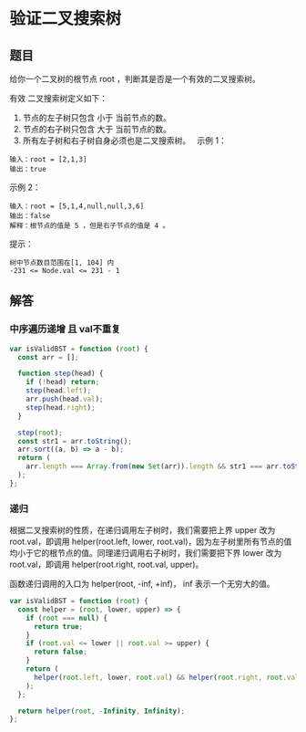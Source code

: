 # 验证二叉搜索树

## 题目
给你一个二叉树的根节点 root ，判断其是否是一个有效的二叉搜索树。

有效 二叉搜索树定义如下：
1. 节点的左子树只包含 小于 当前节点的数。
2. 节点的右子树只包含 大于 当前节点的数。
3. 所有左子树和右子树自身必须也是二叉搜索树。
 
示例 1：
```
输入：root = [2,1,3]
输出：true
```
示例 2：
```
输入：root = [5,1,4,null,null,3,6]
输出：false
解释：根节点的值是 5 ，但是右子节点的值是 4 。
```

提示：
```
树中节点数目范围在[1, 104] 内
-231 <= Node.val <= 231 - 1
```

## 解答

### 中序遍历递增 且 val不重复
```js
var isValidBST = function (root) {
  const arr = [];

  function step(head) {
    if (!head) return;
    step(head.left);
    arr.push(head.val);
    step(head.right);
  }

  step(root);
  const str1 = arr.toString();
  arr.sort((a, b) => a - b);
  return (
    arr.length === Array.from(new Set(arr)).length && str1 === arr.toString()
  );
};
```

### 递归
根据二叉搜索树的性质，在递归调用左子树时，我们需要把上界 upper 改为 root.val，即调用 helper(root.left, lower, root.val)，因为左子树里所有节点的值均小于它的根节点的值。同理递归调用右子树时，我们需要把下界 lower 改为 root.val，即调用 helper(root.right, root.val, upper)。

函数递归调用的入口为 helper(root, -inf, +inf)， inf 表示一个无穷大的值。


```js
var isValidBST = function (root) {
  const helper = (root, lower, upper) => {
    if (root === null) {
      return true;
    }
    if (root.val <= lower || root.val >= upper) {
      return false;
    }
    return (
      helper(root.left, lower, root.val) && helper(root.right, root.val, upper)
    );
  };

  return helper(root, -Infinity, Infinity);
};
```